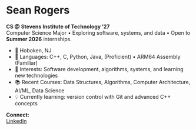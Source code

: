 # Sean Rogers

**CS @ Stevens Institute of Technology ’27**  
Computer Science Major • Exploring software, systems, and data • Open to **Summer 2026** internships.

- 📍 Hoboken, NJ  
- 🧰 Languages: C++, C, Python, Java,  (Proficient) • ARM64 Assembly (Familiar)  
- 🧠 Interests: Software development, algorithms, systems, and learning new technologies  
- 📚 Recent Courses: Data Structures, Algorithms, Computer Architecture, AI/ML, Data Science  
- 💡 Currently learning: version control with Git and advanced C++ concepts  

**Connect:**  
[LinkedIn](https://www.linkedin.com/in/sean-rogers22)
